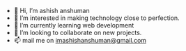 - 👋 Hi, I’m ashish anshuman
- 👀 I’m interested in making technology close to perfection.
- 🌱 I’m currently learning web development
- 💞️ I’m looking to collaborate on new projects.
- 📫 mail me on imashishanshuman@gmail.com

<!---
ashxhuman/ashxhuman is a ✨ special ✨ repository because its `README.md` (this file) appears on your GitHub profile.
You can click the Preview link to take a look at your changes.
--->
